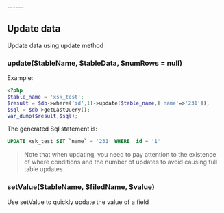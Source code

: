<head>
     <title>EasySwoole mysqli|swoole mysqli|swoole mysql|swoole database connection pool|php connection pool</title>
     <meta name="keywords" content="EasySwoole mysqli|swoole mysqli|swoole mysql|swoole database connection pool|php connection pool"/>
     <meta name="description" content="asySwoole mysqli|swoole mysqli|swoole mysql|swoole database connection pool|php connection pool"/>
</head>
---<head>---

## Update data
Update data using update method

### update($tableName, $tableData, $numRows = null)
Example:
```php
<?php
$table_name = 'xsk_test';
$result = $db->where('id',1)->update($table_name,['name'=>'231']);
$sql = $db->getLastQuery();
var_dump($result,$sql);
```
The generated Sql statement is:
```sql
UPDATE xsk_test SET `name` = '231' WHERE  id = '1'
```

>Note that when updating, you need to pay attention to the existence of where conditions and the number of updates to avoid causing full table updates

### setValue($tableName, $filedName, $value)
Use setValue to quickly update the value of a field